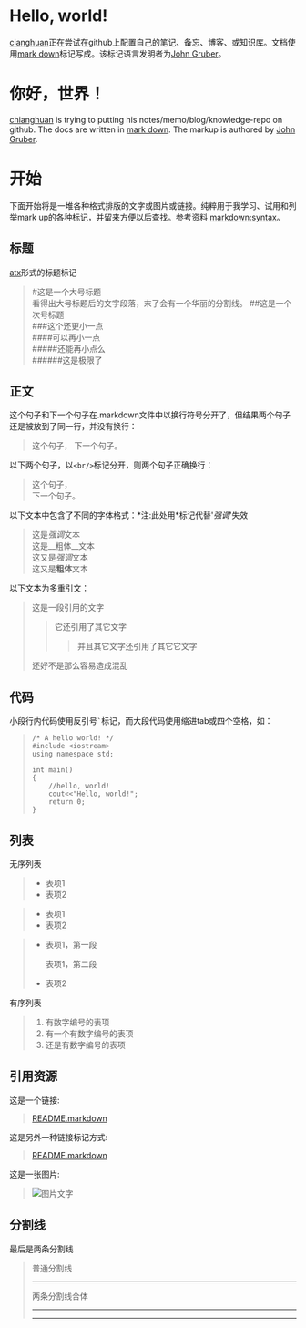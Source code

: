 Hello, world!
===
[cianghuan](https://github.com/chianghuan/)正在尝试在github上配置自己的笔记、备忘、博客、或知识库。文档使用[mark down](http://daringfireball.net/projects/markdown/)标记写成。该标记语言发明者为[John Gruber](http://daringfireball.net/)。

你好，世界！
===
[chianghuan](https://github.com/chianghuan/) is trying to putting his notes/memo/blog/knowledge-repo on github. The docs are written in [mark down](http://daringfireball.net/projects/markdown/). The markup is authored by [John Gruber](http://daringfireball.net/).

开始
===
下面开始将是一堆各种格式排版的文字或图片或链接。纯粹用于我学习、试用和列举mark up的各种标记，并留来方便以后查找。参考资料 [markdown:syntax](http://daringfireball.net/projects/markdown/syntax)。

标题
---
[atx](http://www.aaronsw.com/2002/atx/)形式的标题标记

> #这是一个大号标题 <br/>
> 看得出大号标题后的文字段落，末了会有一个华丽的分割线。
> ##这是一个次号标题 <br/>
> ###这个还更小一点 <br/>
> ####可以再小一点 <br/>
> #####还能再小点么 <br/>
> ######这是极限了 <br/>

正文
---
这个句子和下一个句子在.markdown文件中以换行符号分开了，但结果两个句子还是被放到了同一行，并没有换行：

> 这个句子，
> 下一个句子。

以下两个句子，以`<br/>`标记分开，则两个句子正确换行：

> 这个句子，<br/>
> 下一个句子。

以下文本中包含了不同的字体格式：\*注:此处用\*标记代替'<em>强调</em>'失效

> 这是<em>强调</em>文本<br/>
> 这是__粗体__文本 <br/>
> 这又是<em>强调</em>文本 <br/>
> 这又是**粗体**文本 <br/>

以下文本为多重引文：

> 这是一段引用的文字
> 
> > 它还引用了其它文字
> > 
> > > 并且其它文字还引用了其它它文字
> 
> 还好不是那么容易造成混乱

代码
---
小段行内代码使用反引号`` ` ``标记，而大段代码使用缩进tab或四个空格，如：

>     /* A hello world! */
>     #include <iostream>
>     using namespace std;
> 
>     int main()
>     {
>         //hello, world!
>         cout<<"Hello, world!";
>         return 0;
>     }

列表
---
无序列表

> * 表项1
> * 表项2

> + 表项1
> + 表项2

> - 表项1，第一段
> 
>     表项1，第二段
> - 表项2

有序列表

> 1. 有数字编号的表项
> 1. 有一个有数字编号的表项
> 1. 还是有数字编号的表项

引用资源
---
这是一个链接:

> [README.markdown](https://github.com/chianghuan/p4ofcake/blob/master/README.markdown)

这是另外一种链接标记方式:

> [README.markdown][1]
> 
> [1]: https://github.com/chianghuan/p4ofcake/blob/master/README.markdown

这是一张图片:

> ![图片文字](https://a248.e.akamai.net/assets.github.com/images/modules/header/logov7@4x-hover.png?1324325369)

分割线
---
最后是两条分割线

> 普通分割线
> 
> -----
> 两条分割线合体
> 
> * * *
> 
> - - -
